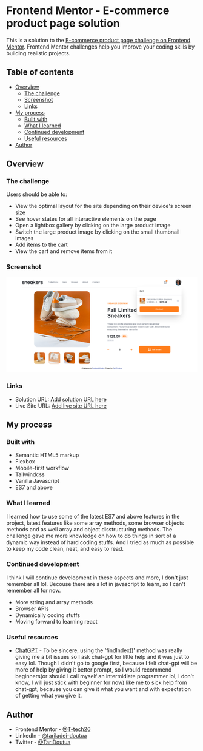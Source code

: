# Frontend Mentor - E-commerce product page solution

This is a solution to the [E-commerce product page challenge on Frontend Mentor](https://www.frontendmentor.io/challenges/ecommerce-product-page-UPsZ9MJp6). Frontend Mentor challenges help you improve your coding skills by building realistic projects.

## Table of contents

- [Overview](#overview)
  - [The challenge](#the-challenge)
  - [Screenshot](#screenshot)
  - [Links](#links)
- [My process](#my-process)
  - [Built with](#built-with)
  - [What I learned](#what-i-learned)
  - [Continued development](#continued-development)
  - [Useful resources](#useful-resources)
- [Author](#author)

## Overview

### The challenge

Users should be able to:

- View the optimal layout for the site depending on their device's screen size
- See hover states for all interactive elements on the page
- Open a lightbox gallery by clicking on the large product image
- Switch the large product image by clicking on the small thumbnail images
- Add items to the cart
- View the cart and remove items from it

### Screenshot

![](../images/project-image.png)

### Links

- Solution URL: [Add solution URL here](https://t-tech26.github.io/ecommerce-product-page-main/)
- Live Site URL: [Add live site URL here](https://t-tech26.github.io/ecommerce-product-page-main/)

## My process

### Built with

- Semantic HTML5 markup
- Flexbox
- Mobile-first workflow
- Tailwindcss
- Vanilla Javascript
- ES7 and above

### What I learned

I learned how to use some of the latest ES7 and above features in the project, latest features like some array methods, some browser objects methods and as well array and object disstructuring methods. The challenge gave me more knowledge on how to do things in sort of a dynamic way instead of hard coding stuffs. And I tried as much as possible to keep my code clean, neat, and easy to read.

### Continued development

I think I will continue development in these aspects and more, I don't just remember all lol. Becouse there are a lot in javascript to learn, so I can't remember all for now.

- More string and array methods
- Browser APIs
- Dynamically coding stuffs
- Moving forward to learning react

### Useful resources

- [ChatGPT](https://chat.openai.com) - To be sincere, using the 'findIndex()' method was really giving me a bit issues so I ask chat-gpt for little help and it was just to easy lol. Though I didn't go to google first, because I felt chat-gpt will be more of help by giving it better prompt, so I would recommend beginners(or should I call myself an intermidiate programmer lol, I don't know, I will just stick with beginner for now) like me to sick help from chat-gpt, because you can give it what you want and with expectation of getting what you give it. 

## Author

- Frontend Mentor - [@T-tech26](https://www.frontendmentor.io/profile/yourusername)
- LinkedIn - [@tariladei-doutua](https://www.linkedin.com/posts/tariladei-doutua-109059226_frontend-mentor-ecommerce-product-page-activity-7048159518219722752-WqYE?utm_source=share&utm_medium=member_desktop)
- Twitter - [@TariDoutua](https://twitter.com/TariDoutua/status/1642392256110895106)